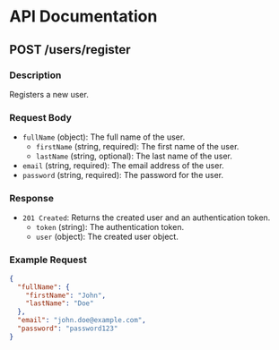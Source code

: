 # API Documentation

## POST /users/register

### Description
Registers a new user.

### Request Body
- `fullName` (object): The full name of the user.
  - `firstName` (string, required): The first name of the user.
  - `lastName` (string, optional): The last name of the user.
- `email` (string, required): The email address of the user.
- `password` (string, required): The password for the user.

### Response
- `201 Created`: Returns the created user and an authentication token.
  - `token` (string): The authentication token.
  - `user` (object): The created user object.

### Example Request
```json
{
  "fullName": {
    "firstName": "John",
    "lastName": "Doe"
  },
  "email": "john.doe@example.com",
  "password": "password123"
}